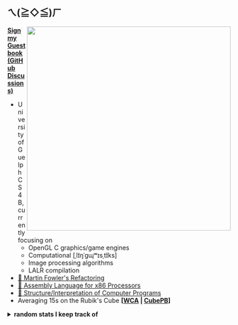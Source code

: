 ## ㄟ(≧◇≦)ㄏ

<!-- <img src="https://i.imgur.com/E7N0tWx.png" width="475px" align="right"> -->
<img src="https://i.imgur.com/s96rYdt.png" width="460px" align="right">

**[Sign my Guestbook (GitHub Discussions)](https://github.com/jnguyen1098/jnguyen1098/discussions/categories/guestbook)**

- University of Guelph CS 4B, currently focusing on
    - OpenGL C graphics/game engines
    - Computational [ˌlɪ̃ŋˈɡɰʷɪsˌtɪ̆ks]
    - Image processing algorithms
    - LALR compilation
- [📖 Martin Fowler's Refactoring](https://martinfowler.com/books/refactoring.html)
- [📖 Assembly Language for x86 Processors](http://asmirvine.com/)
- [📖 Structure/Interpretation of Computer Programs](https://mitpress.mit.edu/sites/default/files/sicp/full-text/book/book.html)
- Averaging 15s on the Rubik's Cube **[[WCA](https://www.worldcubeassociation.org/persons/2019NGUY16) | [CubePB](https://cubepb.com/user?id=34&expand=0)]**

<details>
  <summary><b>random stats I keep track of</b></summary>
<pre>
┌──────────────┬───────┐ ┌─────────────────┬─────┐
│  3x3 Records │  Time │ │  Typing Records │ WPM │
├──────────────┼───────┤ ├─────────────────┼─────┤
│       Single │  8.82 │ │         KeyMash │ 177 │
│    Mean of 3 │ 11.91 │ │    10ff Top 200 │ 160 │
│ Average of 5 │ 12.02 │ │  TypeRacer Race │ 160 │
│           12 │ 13.63 │ │ MonkeyType  15s │ 169 │
│           50 │ 14.59 │ │ MonkeyType  30s │ 174 │
│          100 │ 14.77 │ │ MonkeyType  60s │ 166 │
│         1000 │ 15.39 │ │ MonkeyType 120s │ 144 │
└──────────────┴───────┘ └─────────────────┴─────┘
┌────────────────┬──────────┐
│ Tetris Records │   Time   │
├────────────────┼──────────┤
│     Sprint 20L │ 0:21.321 │
│     Sprint 40L │ 0:43.898 │
│    Sprint 100L │ 2:06.249 │
└────────────────┴──────────┘
</pre>
</details>
